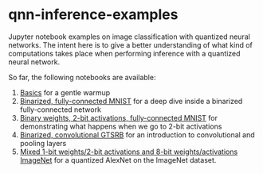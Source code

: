 # qnn-inference-examples
Jupyter notebook examples on image classification with quantized neural networks. The intent here is to give a better understanding of what kind of computations takes place when performing inference with a quantized neural network.

So far, the following notebooks are available:

1. [Basics](0-basics.ipynb) for a gentle warmup
2. [Binarized, fully-connected MNIST](1-fully-connected-binarized-mnist.ipynb) for a deep dive inside a binarized fully-connected network
3. [Binary weights, 2-bit activations, fully-connected MNIST](2-fully-connected-w1a2-mnist.ipynb) for demonstrating what happens when we go to 2-bit activations
4. [Binarized, convolutional GTSRB](3-convolutional-binarized-gtsrb.ipynb) for an introduction to convolutional and pooling layers
5. [Mixed 1-bit weights/2-bit activations and 8-bit weights/activations ImageNet](4-convolutional-mixed-imagenet.ipynb) for a quantized AlexNet on the ImageNet dataset.
